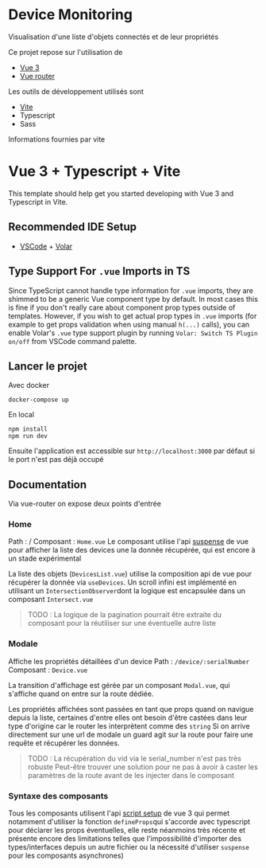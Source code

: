# Device Monitoring

Visualisation d'une liste d'objets connectés et de leur propriétés


Ce projet repose sur l'utilisation de 
 - [Vue 3](https://v3.vuejs.org/guide/installation.html)
 - [Vue router](https://next.router.vuejs.org/)

Les outils de développement utilisés sont 
 - [Vite](http://vitejs.dev/)
 - Typescript
 - Sass
 
 
 Informations fournies par vite

# Vue 3 + Typescript + Vite

This template should help get you started developing with Vue 3 and Typescript in Vite.

## Recommended IDE Setup

- [VSCode](https://code.visualstudio.com/) + [Volar](https://marketplace.visualstudio.com/items?itemName=johnsoncodehk.volar)

## Type Support For `.vue` Imports in TS

Since TypeScript cannot handle type information for `.vue` imports, they are shimmed to be a generic Vue component type by default. In most cases this is fine if you don't really care about component prop types outside of templates. However, if you wish to get actual prop types in `.vue` imports (for example to get props validation when using manual `h(...)` calls), you can enable Volar's `.vue` type support plugin by running `Volar: Switch TS Plugin on/off` from VSCode command palette.


## Lancer le projet

Avec docker

    docker-compose up
En local

    npm install
    npm run dev
Ensuite l'application est accessible sur `http://localhost:3000` par défaut si le port n'est pas déjà occupé
## Documentation

Via vue-router on expose deux points d'entrée
### Home
Path : /
Composant : `Home.vue`
Le composant utilise l'api [suspense](https://v3.vuejs.org/guide/migration/suspense.html) de vue pour afficher la liste des devices une la donnée récupérée, qui est encore à un stade expérimental

La liste des objets (`DevicesList.vue`) utilise la composition api de vue pour récupérer la donnée via `useDevices`. Un scroll infini est implémenté en utilisant un `IntersectionObserver`dont la logique est encapsulée dans un composant `Intersect.vue`

> TODO : La logique de la pagination pourrait être extraite du composant pour la réutiliser sur une éventuelle autre liste


### Modale

Affiche les propriétés détaillées d'un device
Path : `/device/:serialNumber`
Composant : `Device.vue` 

La transition d'affichage est gérée par un composant `Modal.vue`, qui s'affiche quand on entre sur la route dédiée.

Les propriétés affichées sont passées en tant que props quand on navigue depuis la liste, certaines d'entre elles ont besoin d'être castées dans leur type d'origine car le router les interprètent comme des `string`
Si on arrive directement sur une url de modale un guard agit sur la route pour faire une requête et récupérer les données.

> TODO : La récupération du vid via le serial_number n'est pas très robuste
> Peut-être trouver une solution pour ne pas à avoir à caster les paramètres de la route avant de les injecter dans le composant



### Syntaxe des composants
Tous les composants utilisent l'api [script setup](https://v3.vuejs.org/api/sfc-script-setup.html#basic-syntax) de vue 3 qui permet notamment d'utiliser la fonction `defineProps`qui s'accorde avec typescript pour déclarer les props éventuelles, elle reste néanmoins très récente et présente encore des limitations telles que l'impossibilité d'importer des types/interfaces depuis un autre fichier ou la nécessité d'utiliser `suspense` pour les composants asynchrones)
